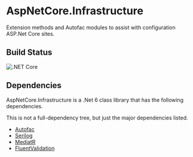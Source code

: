 # AspNetCore.Infrastructure
Extension methods and Autofac modules to assist with configuration ASP.Net Core sites.

## Build Status
![.NET Core](https://github.com/TheMagnificent11/aspnetcore-infrastructure/actions/workflows/dotnet-core.yml/badge.svg)

## Dependencies

AspNetCore.Infrastructure is a .Net 6 class library that has the following dependencies.

This is not a full-dependency tree, but just the major dependencies listed.

- [Autofac](https://www.nuget.org/packages/autofac)
- [Serilog](https://www.nuget.org/packages/Serilog)
- [MediatR](https://www.nuget.org/packages/MediatR)
- [FluentValidation](https://www.nuget.org/packages/FluentValidation)
